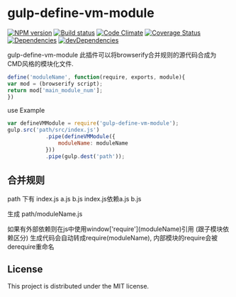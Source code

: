# gulp-define-vm-module

[![NPM version][npm-image]][npm-url] [![Build status][travis-image]][travis-url] [![Code Climate][codeclimate-image]][codeclimate-url] [![Coverage Status][coverage-image]][coverage-url] [![Dependencies][david-image]][david-url] [![devDependencies][david-dev-image]][david-dev-url]

gulp-define-vm-module 此插件可以将browserify合并规则的源代码合成为CMD风格的模块化文件.

```javascript
define('moduleName', function(require, exports, module){
var mod = (browserify script);
return mod['main_module_num'];
})
```
use Example
```javascript
var defineVMModule = require('gulp-define-vm-module');
gulp.src('path/src/index.js')
            .pipe(defineVMModule({
                moduleName: moduleName
            }))
            .pipe(gulp.dest('path'));
```
## 合并规则
path 下有 index.js a.js b.js
index.js依赖a.js b.js

生成
path/moduleName.js

如果有外部依赖则在js中使用window\['require'\](moduleName)引用 (跟子模块依赖区分)
生成代码会自动转成require(moduleName), 内部模块的require会被derequire重命名


## License

This project is distributed under the MIT license.


[travis-url]: http://travis-ci.org/wbyoung/gulp-define-vm-module
[travis-image]: https://secure.travis-ci.org/wbyoung/gulp-define-vm-module.png?branch=master
[npm-url]: https://npmjs.org/package/gulp-define-vm-module
[npm-image]: https://badge.fury.io/js/gulp-define-vm-module.png
[codeclimate-image]: https://codeclimate.com/github/wbyoung/gulp-define-vm-module.png
[codeclimate-url]: https://codeclimate.com/github/wbyoung/gulp-define-vm-module
[coverage-image]: https://coveralls.io/repos/wbyoung/gulp-define-vm-module/badge.png
[coverage-url]: https://coveralls.io/r/wbyoung/gulp-define-vm-module
[david-image]: https://david-dm.org/wbyoung/gulp-define-vm-module.png?theme=shields.io
[david-url]: https://david-dm.org/wbyoung/gulp-define-vm-module
[david-dev-image]: https://david-dm.org/wbyoung/gulp-define-vm-module/dev-status.png?theme=shields.io
[david-dev-url]: https://david-dm.org/wbyoung/gulp-define-vm-module#info=devDependencies

[gulp-define-vm-module]: https://github.com/wbyoung/gulp-define-vm-module
[gulp-handlebars]: https://github.com/lazd/gulp-handlebars
[gulp-ember-emblem]: https://github.com/wbyoung/gulp-ember-emblem
[lodash.template]: http://lodash.com/docs#template

